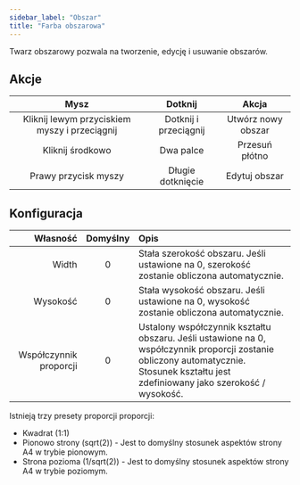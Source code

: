 ```yaml
---
sidebar_label: "Obszar"
title: "Farba obszarowa"
---
```


Twarz obszarowy pozwala na tworzenie, edycję i usuwanie obszarów.

## Akcje

|                     Mysz                      |        Dotknij        |       Akcja        |
|:---------------------------------------------:|:---------------------:|:------------------:|
| Kliknij lewym przyciskiem myszy i przeciągnij | Dotknij i przeciągnij | Utwórz nowy obszar |
|               Kliknij środkowo                |       Dwa palce       |   Przesuń płótno   |
|             Prawy przycisk myszy              |   Długie dotknięcie   |   Edytuj obszar    |

## Konfiguracja

|               Własność | Domyślny | Opis                                                                                                                                                                                  |
| ----------------------:|:--------:|:------------------------------------------------------------------------------------------------------------------------------------------------------------------------------------- |
|                  Width |    0     | Stała szerokość obszaru. Jeśli ustawione na 0, szerokość zostanie obliczona automatycznie.                                                                                            |
|               Wysokość |    0     | Stała wysokość obszaru. Jeśli ustawione na 0, wysokość zostanie obliczona automatycznie.                                                                                              |
| Współczynnik proporcji |    0     | Ustalony współczynnik kształtu obszaru. Jeśli ustawione na 0, współczynnik proporcji zostanie obliczony automatycznie. Stosunek kształtu jest zdefiniowany jako szerokość / wysokość. |

Istnieją trzy presety proporcji proporcji:

* Kwadrat (1:1)
* Pionowo strony (sqrt(2)) - Jest to domyślny stosunek aspektów strony A4 w trybie pionowym.
* Strona pozioma (1/sqrt(2)) - Jest to domyślny stosunek aspektów strony A4 w trybie poziomym.
